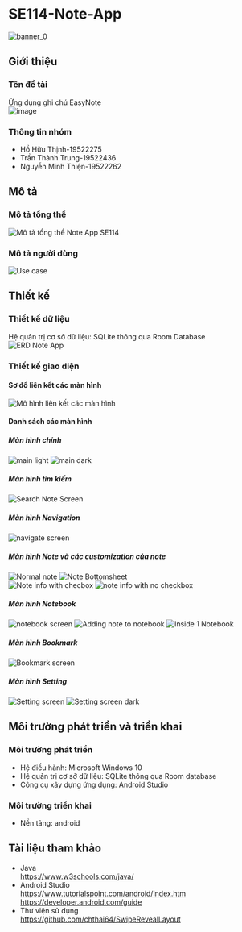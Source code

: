 # SE114-Note-App
![banner_0](https://user-images.githubusercontent.com/62055305/123108672-d036c300-d464-11eb-887a-abccf8068ebe.png)
## Giới thiệu
### Tên đề tài 
Ứng dụng ghi chú EasyNote\
![image](https://user-images.githubusercontent.com/62055305/122946806-de70da80-d3a3-11eb-9b47-0b9b41b901ed.png)
### Thông tin nhóm
* Hồ Hữu Thịnh-19522275 
* Trần Thành Trung-19522436 
* Nguyễn Minh Thiện-19522262
## Mô tả
### Mô tả tổng thể 
![Mô tả tổng thể Note App SE114](https://user-images.githubusercontent.com/62055305/123195416-576e5000-d4d2-11eb-826b-f232c5e08dc2.png)
### Mô tả người dùng
![Use case](https://user-images.githubusercontent.com/62055305/123023742-1f97d780-d402-11eb-872d-f08030e53b47.png)
## Thiết kế
### Thiết kế dữ liệu
Hệ quản trị cơ sở dữ liệu: SQLite thông qua Room Database
![ERD Note App](https://user-images.githubusercontent.com/62055305/123108031-4129ab00-d464-11eb-9b12-b72a4693438b.png)
### Thiết kế giao diện
#### Sơ đồ liên kết các màn hình
![Mô hình liên kết các màn hình](https://user-images.githubusercontent.com/62055305/123029216-fa5b9700-d40a-11eb-811b-5224de121f3c.png)
#### Danh sách các màn hình
##### Màn hình chính
![main light](https://user-images.githubusercontent.com/62055305/123032297-e8302780-d40f-11eb-82c6-a1505f0816e4.JPG)
![main dark](https://user-images.githubusercontent.com/62055305/123032302-ea928180-d40f-11eb-8233-07542783c9cb.JPG)
##### Màn hình tìm kiếm
![Search Note Screen](https://user-images.githubusercontent.com/62055305/123032317-f2eabc80-d40f-11eb-855d-d7f363a06dbf.JPG)
##### Màn hình Navigation
![navigate screen](https://user-images.githubusercontent.com/62055305/123032965-21b56280-d411-11eb-8a78-7de5395fa468.JPG)
##### Màn hình Note và các customization của note
![Normal note](https://user-images.githubusercontent.com/62055305/123032588-5f65bb80-d410-11eb-956c-47fb254e32d6.JPG)
![Note Bottomsheet](https://user-images.githubusercontent.com/62055305/123032372-072eb980-d410-11eb-8169-1e6df86cac51.JPG) \
![Note info with checbox](https://user-images.githubusercontent.com/62055305/123032390-10b82180-d410-11eb-9ff6-ed0798dba410.JPG)
![note info with no checkbox](https://user-images.githubusercontent.com/62055305/123032656-815f3e00-d410-11eb-914e-a801e697347c.JPG)
##### Màn hình Notebook
![notebook screen](https://user-images.githubusercontent.com/62055305/123032673-8e7c2d00-d410-11eb-9d8d-736b0650401b.JPG)
![Adding note to notebook](https://user-images.githubusercontent.com/62055305/123032838-e4e96b80-d410-11eb-8346-cefc674f8f00.JPG)
![Inside 1 Notebook](https://user-images.githubusercontent.com/62055305/123032774-bf5c6200-d410-11eb-999a-cea2054f3029.JPG)
##### Màn hình Bookmark
![Bookmark screen](https://user-images.githubusercontent.com/62055305/123032699-9b991c00-d410-11eb-9425-1f3324332e3d.JPG)
##### Màn hình Setting
![Setting screen](https://user-images.githubusercontent.com/62055305/123032786-c4211600-d410-11eb-895f-36e34f2c128a.JPG)
![Setting screen dark](https://user-images.githubusercontent.com/62055305/123032814-d733e600-d410-11eb-9253-67b57102e718.JPG)
## Môi trường phát triển và triển khai
### Môi trường phát triển
* Hệ điều hành: Microsoft Windows 10
* Hệ quản trị cơ sở dữ liệu: SQLite thông qua Room database
* Công cụ xây dựng ứng dụng: Android Studio
### Môi trường triển khai
* Nền tảng: android
## Tài liệu tham khảo
* Java\
https://www.w3schools.com/java/
* Android Studio\
https://www.tutorialspoint.com/android/index.htm \
https://developer.android.com/guide
* Thư viện sử dụng\
https://github.com/chthai64/SwipeRevealLayout
